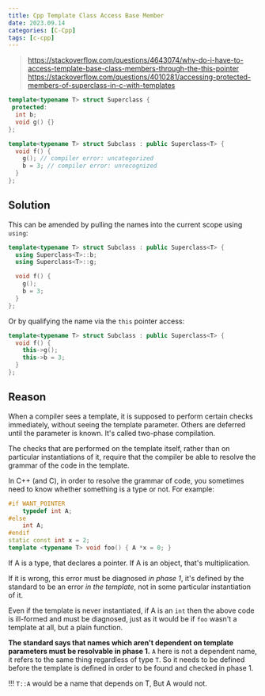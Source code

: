 ```yaml
---
title: Cpp Template Class Access Base Member
date: 2023.09.14
categories: [C-Cpp]
tags: [c-cpp]
---
```


> https://stackoverflow.com/questions/4643074/why-do-i-have-to-access-template-base-class-members-through-the-this-pointer  
> https://stackoverflow.com/questions/4010281/accessing-protected-members-of-superclass-in-c-with-templates 


```cpp
template<typename T> struct Superclass {
 protected:
  int b;
  void g() {}
};

template<typename T> struct Subclass : public Superclass<T> {
  void f() {
    g(); // compiler error: uncategorized
    b = 3; // compiler error: unrecognized
  }
};
```

## Solution

This can be amended by pulling the names into the current scope using `using`:

```cpp
template<typename T> struct Subclass : public Superclass<T> {
  using Superclass<T>::b;
  using Superclass<T>::g;

  void f() {
    g();
    b = 3;
  }
};
```

Or by qualifying the name via the `this` pointer access:

```cpp
template<typename T> struct Subclass : public Superclass<T> {
  void f() {
    this->g();
    this->b = 3;
  }
};
```

## Reason

When a compiler sees a template, it is supposed to perform certain checks immediately, without seeing the template parameter. Others are deferred until the parameter is known. It's called two-phase compilation.

The checks that are performed on the template itself, rather than on particular instantiations of it, require that the compiler be able to resolve the grammar of the code in the template.

In C++ (and C), in order to resolve the grammar of code, you sometimes need to know whether something is a type or not. For example:

```cpp
#if WANT_POINTER
    typedef int A;
#else
    int A;
#endif
static const int x = 2;
template <typename T> void foo() { A *x = 0; }
```

If A is a type, that declares a pointer. If A is an object, that's multiplication. 

If it is wrong, this error must be diagnosed _in phase 1_, it's defined by the standard to be an error _in the template_, not in some particular instantiation of it. 

Even if the template is never instantiated, if A is an `int` then the above code is ill-formed and must be diagnosed, just as it would be if `foo` wasn't a template at all, but a plain function.

**The standard says that names which aren't dependent on template parameters must be resolvable in phase 1.** `A` here is not a dependent name, it refers to the same thing regardless of type `T`. So it needs to be defined before the template is defined in order to be found and checked in phase 1.

!!! `T::A` would be a name that depends on T, But A would not.
